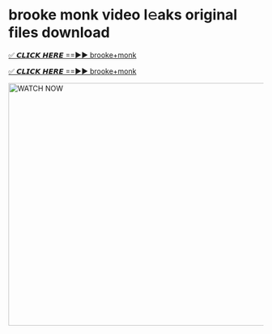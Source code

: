 # brooke monk video l𝚎aks original files download

<p><a href="https://mediafirer.com/brooke+monk&ref=titik" rel="nofollow">✅ 𝘾𝙇𝙄𝘾𝙆 𝙃𝙀𝙍𝙀 ==►► brooke+monk</a></p>

<p><a href="https://mediafirer.com/brooke+monk&ref=titik" rel="nofollow">✅ 𝘾𝙇𝙄𝘾𝙆 𝙃𝙀𝙍𝙀 ==►► brooke+monk</a></p>

<p><a rel="nofollow" title="WATCH NOW" href="https://mediafirer.com/brooke+monk&ref=titik"><img border="brooke+monk" height="480" width="854" title="WATCH NOW" alt="WATCH NOW" src="https://i.imgur.com/WiGg2rx.gif"></a></p>